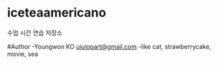 # iceteaamericano
수업 시간 연습 저장소

#Author
-Youngwon KO <uiuiopart@gmail.com>
-like cat, strawberrycake, movie, sea